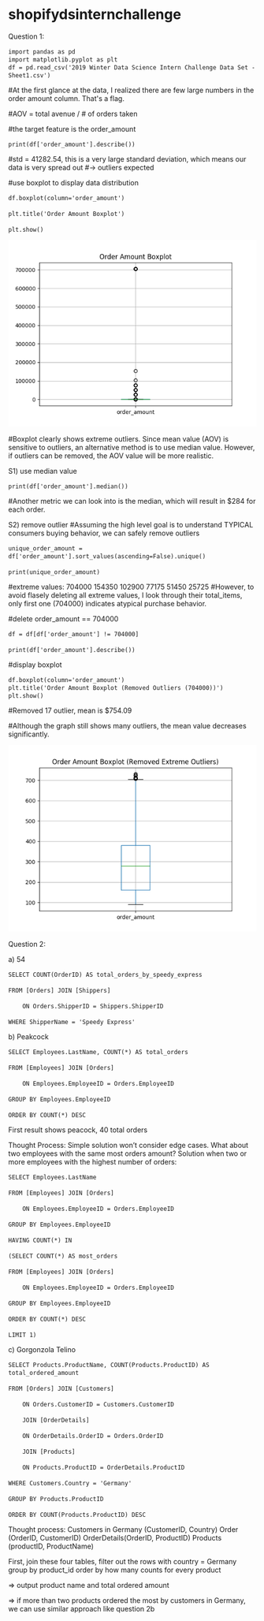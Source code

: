 # shopifydsinternchallenge

Question 1:

```
import pandas as pd
import matplotlib.pyplot as plt
df = pd.read_csv('2019 Winter Data Science Intern Challenge Data Set - Sheet1.csv')
```

#At the first glance at the data, I realized there are few large numbers in the order amount column. That's a flag.

#AOV = total avenue / # of orders taken

#the target feature is the order_amount
```
print(df['order_amount'].describe())
```

#std = 41282.54, this is a very large standard deviation, which means our data is very spread out
#-> outliers expected

#use boxplot to display data distribution
```
df.boxplot(column='order_amount')

plt.title('Order Amount Boxplot')

plt.show()
```

![Image of Boxplot2 (with outliers)](https://github.com/candichen66/shopifydsinternchallenge/blob/master/boxplot1.png)


#Boxplot clearly shows extreme outliers. Since mean value (AOV) is sensitive to outliers, an alternative method
is to use median value. However, if outliers can be removed, the AOV value will be more realistic.

S1) use median value

```
print(df['order_amount'].median())
```

#Another metric we can look into is the median, which will result in $284 for each order.

S2) remove outlier
#Assuming the high level goal is to understand TYPICAL consumers buying behavior, we can safely remove outliers

```
unique_order_amount = df['order_amount'].sort_values(ascending=False).unique()

print(unique_order_amount)
```

#extreme values: 704000 154350 102900  77175  51450  25725
#However, to avoid flasely deleting all extreme values, I look through their total_items, only first one (704000) indicates atypical purchase behavior.

#delete order_amount == 704000

```
df = df[df['order_amount'] != 704000]

print(df['order_amount'].describe())
```

#display boxplot 

```
df.boxplot(column='order_amount')
plt.title('Order Amount Boxplot (Removed Outliers (704000))')
plt.show()
```

#Removed 17 outlier, mean is $754.09

#Although the graph still shows many outliers, the mean value decreases significantly.

![Image of Boxplot2 (with outliers)](https://github.com/candichen66/shopifydsinternchallenge/blob/master/boxplot2.png)


Question 2: 

a) 54
```
SELECT COUNT(OrderID) AS total_orders_by_speedy_express

FROM [Orders] JOIN [Shippers]

	ON Orders.ShipperID = Shippers.ShipperID
	
WHERE ShipperName = 'Speedy Express'
```

b) Peakcock
```
SELECT Employees.LastName, COUNT(*) AS total_orders

FROM [Employees] JOIN [Orders]

	ON Employees.EmployeeID = Orders.EmployeeID
	
GROUP BY Employees.EmployeeID

ORDER BY COUNT(*) DESC
```

First result shows peacock, 40 total orders 

Thought Process: Simple solution won’t consider edge cases. What about two employees with the same most orders amount?
Solution when two or more employees with the highest number of orders: 

```
SELECT Employees.LastName

FROM [Employees] JOIN [Orders]

	ON Employees.EmployeeID = Orders.EmployeeID
	
GROUP BY Employees.EmployeeID

HAVING COUNT(*) IN 

(SELECT COUNT(*) AS most_orders

FROM [Employees] JOIN [Orders]

	ON Employees.EmployeeID = Orders.EmployeeID
	
GROUP BY Employees.EmployeeID

ORDER BY COUNT(*) DESC

LIMIT 1)
```

c) Gorgonzola Telino

```
SELECT Products.ProductName, COUNT(Products.ProductID) AS total_ordered_amount

FROM [Orders] JOIN [Customers] 

	ON Orders.CustomerID = Customers.CustomerID
	
    JOIN [OrderDetails] 
    
    ON OrderDetails.OrderID = Orders.OrderID
    
    JOIN [Products] 
    
    ON Products.ProductID = OrderDetails.ProductID
    
WHERE Customers.Country = 'Germany'

GROUP BY Products.ProductID

ORDER BY COUNT(Products.ProductID) DESC
```

Thought process:
Customers in Germany (CustomerID, Country) 
Order (OrderID, CustomerID)
OrderDetails(OrderID, ProductID)
Products (productID, ProductName)

First, join these four tables, 
filter out the rows with country = Germany
group by product_id
order by how many counts for every product

=> output product name and total ordered amount

=> if more than two products ordered the most by customers in Germany, we can use similar approach like question 2b 



